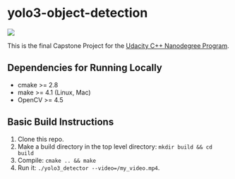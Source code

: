 # yolo3-object-detection

<img src="data/yoloDriving.gif"/>

This is the final Capstone Project for the [Udacity C++ Nanodegree Program](https://www.udacity.com/course/c-plus-plus-nanodegree--nd213). 

## Dependencies for Running Locally
* cmake >= 2.8
* make >= 4.1 (Linux, Mac)
* OpenCV >= 4.5
## Basic Build Instructions

1. Clone this repo.
2. Make a build directory in the top level directory: `mkdir build && cd build`
3. Compile: `cmake .. && make`
4. Run it: `./yolo3_detector --video=/my_video.mp4`.
